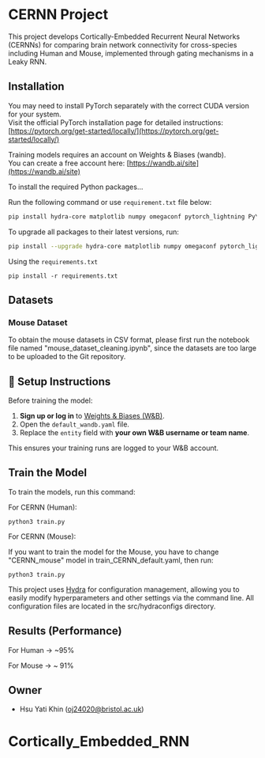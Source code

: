 # CERNN Project
This project develops Cortically-Embedded Recurrent Neural Networks (CERNNs) for comparing brain network connectivity for cross-species including Human and Mouse, implemented through gating mechanisms in a Leaky RNN. 


## Installation

You may need to install PyTorch separately with the correct CUDA version for your system.  
  Visit the official PyTorch installation page for detailed instructions: [https://pytorch.org/get-started/locally/](https://pytorch.org/get-started/locally/)

Training models requires an account on Weights & Biases (wandb).  
  You can create a free account here: [https://wandb.ai/site](https://wandb.ai/site)



To install the required Python packages...

Run the following command or use `requirement.txt` file below:

```bash
pip install hydra-core matplotlib numpy omegaconf pytorch_lightning PyYAML scipy seaborn six torch wandb
```

To upgrade all packages to their latest versions, run:

```bash
pip install --upgrade hydra-core matplotlib numpy omegaconf pytorch_lightning PyYAML scipy seaborn six torch wandb
```

Using the `requirements.txt` 

```setup
pip install -r requirements.txt
```


## Datasets

### Mouse Dataset

To obtain the mouse datasets in CSV format, please first run the notebook file named "mouse_dataset_cleaning.ipynb", since the datasets are too large to be uploaded to the Git repository.


## 📝 Setup Instructions

Before training the model:
1. **Sign up or log in** to [Weights & Biases (W&B)](https://wandb.ai).
2. Open the `default_wandb.yaml` file.
3. Replace the `entity` field with **your own W&B username or team name**.

This ensures your training runs are logged to your W&B account.

## Train the Model

To train the models, run this command:

For CERNN (Human): 
```train
python3 train.py 
```

For CERNN (Mouse):

If you want to train the model for the Mouse, you have to change "CERNN_mouse" model in train_CERNN_default.yaml, then run:
```train
python3 train.py 
```


This project uses [Hydra](https://hydra.cc/docs/intro/) for configuration management, allowing you to easily modify hyperparameters and other settings via the command line. All configuration files are located in the src/hydraconfigs directory.



## Results (Performance)

For Human -> ~95%

For Mouse -> ~ 91%

## Owner

- Hsu Yati Khin (oj24020@bristol.ac.uk)



# Cortically_Embedded_RNN
